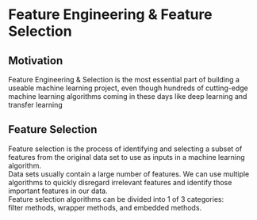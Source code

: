 # Feature Engineering & Feature Selection


## Motivation
Feature Engineering & Selection is the most essential part of building a useable machine learning project, even though hundreds of cutting-edge machine
learning algorithms coming in these days like deep learning and transfer learning

## Feature Selection
Feature selection is the process of identifying and selecting a subset of features from the original data set to use as inputs in a machine learning algorithm.
<br/>
Data sets usually contain a large number of features. We can use multiple algorithms to quickly disregard irrelevant features and identify those important features in our data.
<br/>
Feature selection algorithms can be divided into 1 of 3 categories: <br/>
filter methods, wrapper methods, and embedded methods.
